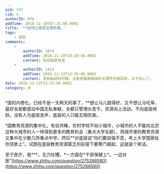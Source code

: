 ```yaml
---
aid: 747
cid: 4
authorID: 976
addTime: 2018-11-10T07:35:00.000Z
title: '**如何让底层互相伤害。'
tags:
    - 底层
comments:
    -
        authorID: 1074
        addTime: 2018-11-10T10:30:00.000Z
        content: 有钱就是爸爸
    -
        authorID: 1423
        addTime: 2018-11-13T13:35:00.000Z
        content: 复制粘贴的时候，注意把被屏蔽掉的关键字还原回来，太不走心了。
date: 2018-11-13T13:35:00.000Z
category: 水
---
```


\*国的内卷化，已经不是一天两天的事了，\*\*想让马儿跑得好，又不想让马吃草，最好全部都感动中国无私奉献，全都只管埋头苦干。资源向上流动，不向底层倾斜，没有人为底层发声，底层的人只能互相伤害。

\*国教育资源的集中化，有目共睹，农村学校不如小城市，小城市的人不能向北京这种大城市的人一样得到更多的教育机会（重点大学名额），而城市里的教育资源又集中在少数几所重点中学。然后\*\*对底层说“你们要自强不息，考上大学国家给你贷款上”。试图在底层教育资源匮乏的前提下要寒门崛起，这就是个笑话。

至于医疗，我\*\*\*，无力吐槽。\*一方面在\*干部保健上\*。一边对医”[https://www.zhihu.com/question/275266580](https://www.zhihu.com/question/275266580)
